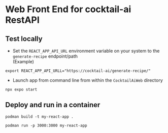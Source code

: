# Web Front End for cocktail-ai RestAPI

## Test locally
- Set the `REACT_APP_API_URL` environment variable on your system to the `generate-recipe` endpoint/path  
(Example)
```
export REACT_APP_API_URLL="https://cocktail-ai/generate-recipe/"
```  
  
- Launch app from command line from within the `CocktailAiWeb` directory  
  
```
npx expo start
```

## Deploy and run in a container

```
podman build -t my-react-app .

podman run -p 3000:3000 my-react-app
```
